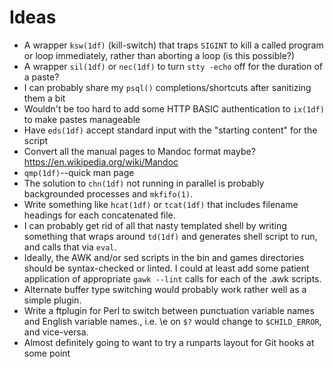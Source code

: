 Ideas
=====

* A wrapper `ksw(1df)` (kill-switch) that traps `SIGINT` to kill a called
  program or loop immediately, rather than aborting a loop (is this possible?)
* A wrapper `sil(1df)` or `nec(1df)` to turn `stty -echo` off for the duration
  of a paste?
* I can probably share my `psql()` completions/shortcuts after sanitizing them
  a bit
* Wouldn't be too hard to add some HTTP BASIC authentication to `ix(1df)` to
  make pastes manageable
* Have `eds(1df)` accept standard input with the "starting content" for the
  script
* Convert all the manual pages to Mandoc format maybe?
  <https://en.wikipedia.org/wiki/Mandoc>
* `qmp(1df)`--quick man page
* The solution to `chn(1df)` not running in parallel is probably backgrounded
  processes and `mkfifo(1)`.
* Write something like `hcat(1df)` or `tcat(1df)` that includes filename
  headings for each concatenated file.
* I can probably get rid of all that nasty templated shell by writing something
  that wraps around `td(1df)` and generates shell script to run, and calls that
  via `eval`.
* Ideally, the AWK and/or sed scripts in the bin and games directories should
  be syntax-checked or linted. I could at least add some patient application of
  appropriate `gawk --lint` calls for each of the .awk scripts.
* Alternate buffer type switching would probably work rather well as a simple
  plugin.
* Write a ftplugin for Perl to switch between punctuation variable names and
  English variable names., i.e. \e on `$?` would change to `$CHILD_ERROR`, and
  vice-versa.
* Almost definitely going to want to try a runparts layout for Git hooks at
  some point
